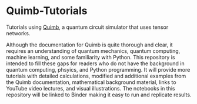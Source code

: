 # Quimb-Tutorials
Tutorials using [Quimb](https://quimb.readthedocs.io/en/latest/index.html), a quantum circuit simulator that uses tensor networks.

Although the documentation for Quimb is quite thorough and clear, it requires an understanding of quantum mechanics, quantum computing, machine learning, and some familiarity with Python. This repository is intended to fill these gaps for readers who do not have the background in quantum computing, phsyics, and Python programming. It will provide more tutorials with detailed calculations, modified and additional examples from the Quimb documentation, mathematical background material, links to YouTube video lectures, and visual illustrations. The notebooks in this repository will be linked to Binder making it easy to run and replicate results. 
